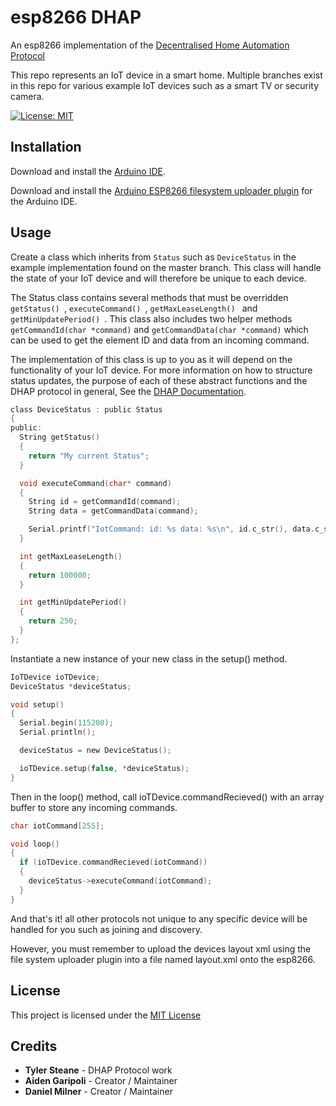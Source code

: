 # esp8266 DHAP

An esp8266 implementation of the [Decentralised Home Automation Protocol]()

This repo represents an IoT device in a smart home. Multiple branches exist in this repo for various example IoT devices such as a smart TV or security camera.

[![License: MIT](https://img.shields.io/badge/License-MIT-yellow.svg)](https://opensource.org/licenses/MIT)

## Installation

Download and install the [Arduino IDE](https://www.arduino.cc/en/main/software).

Download and install the [Arduino ESP8266 filesystem uploader plugin](https://github.com/esp8266/arduino-esp8266fs-plugin) for the Arduino IDE.


## Usage

Create a class which inherits from ``` Status ``` such as ``` DeviceStatus ``` in the example implementation found on the master branch. This class will handle the state of your IoT device and will therefore be unique to each device. 

The Status class contains several methods that must be overridden ```getStatus() ```, ```executeCommand() ```, ```getMaxLeaseLength() ``` and ```getMinUpdatePeriod() ```. This class also includes two helper methods ```getCommandId(char *command)``` and  ```getCommandData(char *command)``` which can be used to get the element ID and data from an incoming command.

The implementation of this class is up to you as it will depend on the functionality of your IoT device. For more information on how to structure status updates, the purpose of each of these abstract functions and the DHAP protocol in general, See the [DHAP Documentation](https://decentralised-home-automation-protocol.github.io/DHAP-Documentation/).

``` C
class DeviceStatus : public Status
{
public:
  String getStatus()
  {
    return "My current Status";
  }

  void executeCommand(char* command)
  {
    String id = getCommandId(command);
    String data = getCommandData(command);

    Serial.printf("IotCommand: id: %s data: %s\n", id.c_str(), data.c_str());
  }

  int getMaxLeaseLength()
  {
    return 100000;
  }

  int getMinUpdatePeriod()
  {
    return 250;
  }
};
```

Instantiate a new instance of your new class in the setup() method.

``` C
IoTDevice ioTDevice;
DeviceStatus *deviceStatus;

void setup()
{
  Serial.begin(115200);
  Serial.println();

  deviceStatus = new DeviceStatus();

  ioTDevice.setup(false, *deviceStatus);
}
```

Then in the loop() method, call ioTDevice.commandRecieved() with an array buffer to store any incoming commands.

``` C
char iotCommand[255];

void loop()
{
  if (ioTDevice.commandRecieved(iotCommand))
  {
    deviceStatus->executeCommand(iotCommand);
  }
}
```

And that's it! all other protocols not unique to any specific device will be handled for you such as joining and discovery.

However, you must remember to upload the devices layout xml using the file system uploader plugin into a file named layout.xml onto the esp8266.

## License

This project is licensed under the [MIT License](LICENSE)

## Credits

- **Tyler Steane** - DHAP Protocol work
- **Aiden Garipoli** - Creator / Maintainer
- **Daniel Milner** - Creator / Maintainer